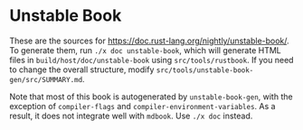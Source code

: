 # Unstable Book

These are the sources for <https://doc.rust-lang.org/nightly/unstable-book/>.
To generate them, run `./x doc unstable-book`, which will generate HTML files in `build/host/doc/unstable-book` using `src/tools/rustbook`.
If you need to change the overall structure, modify `src/tools/unstable-book-gen/src/SUMMARY.md`.

Note that most of this book is autogenerated by `unstable-book-gen`, with the exception of `compiler-flags` and `compiler-environment-variables`.
As a result, it does not integrate well with `mdbook`. Use `./x doc` instead.
